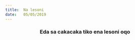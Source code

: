 ```yaml
---
title:  Na lesoni
date:   05/05/2019
---
```


### <center>Eda sa cakacaka tiko ena lesoni oqo</center>